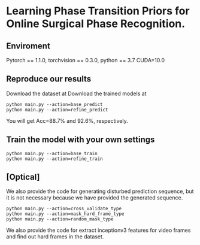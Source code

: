 # Learning Phase Transition Priors for Online Surgical Phase Recognition.

## Enviroment
Pytorch == 1.1.0, torchvision == 0.3.0, python == 3.7 CUDA=10.0

## Reproduce our results
Download the dataset at
Download the trained models at

```
python main.py --action=base_predict
python main.py --action=refine_predict
```
You will get Acc=88.7% and 92.6%, respectively.

## Train the model with your own settings
```
python main.py --action=base_train
python main.py --action=refine_train
```


## [Optical]
We also provide the code for generating disturbed prediction sequence, but it is not necessary because we have provided the generated sequence.
```
python main.py --action=cross_validate_type
python main.py --action=mask_hard_frame_type
python main.py --action=random_mask_type
```

We also provide the code for extract inceptionv3 features for video frames and find out hard frames in the dataset.


